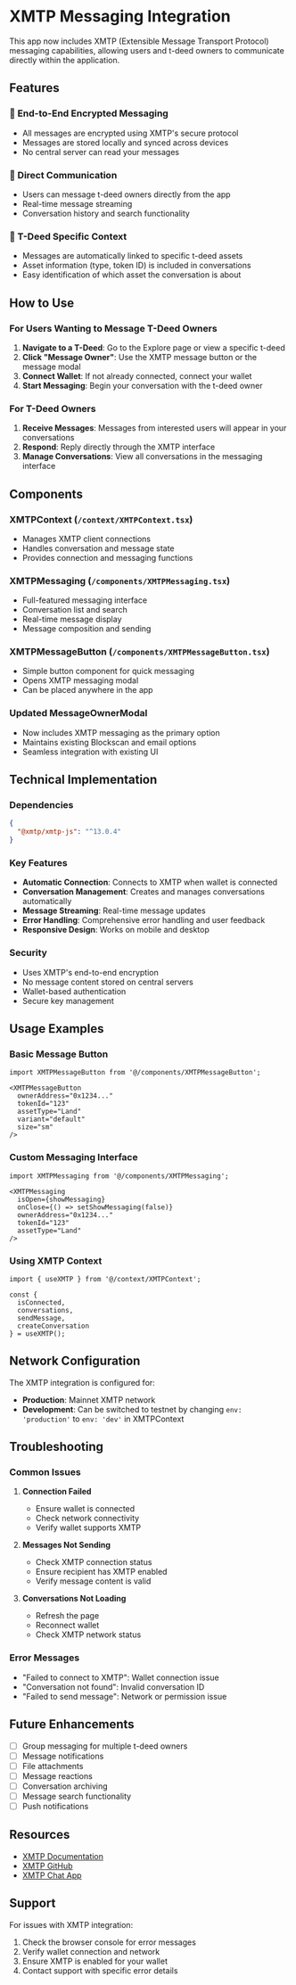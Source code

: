 # XMTP Messaging Integration

This app now includes XMTP (Extensible Message Transport Protocol) messaging capabilities, allowing users and t-deed owners to communicate directly within the application.

## Features

### 🔐 End-to-End Encrypted Messaging
- All messages are encrypted using XMTP's secure protocol
- Messages are stored locally and synced across devices
- No central server can read your messages

### 💬 Direct Communication
- Users can message t-deed owners directly from the app
- Real-time message streaming
- Conversation history and search functionality

### 🎯 T-Deed Specific Context
- Messages are automatically linked to specific t-deed assets
- Asset information (type, token ID) is included in conversations
- Easy identification of which asset the conversation is about

## How to Use

### For Users Wanting to Message T-Deed Owners

1. **Navigate to a T-Deed**: Go to the Explore page or view a specific t-deed
2. **Click "Message Owner"**: Use the XMTP message button or the message modal
3. **Connect Wallet**: If not already connected, connect your wallet
4. **Start Messaging**: Begin your conversation with the t-deed owner

### For T-Deed Owners

1. **Receive Messages**: Messages from interested users will appear in your conversations
2. **Respond**: Reply directly through the XMTP interface
3. **Manage Conversations**: View all conversations in the messaging interface

## Components

### XMTPContext (`/context/XMTPContext.tsx`)
- Manages XMTP client connections
- Handles conversation and message state
- Provides connection and messaging functions

### XMTPMessaging (`/components/XMTPMessaging.tsx`)
- Full-featured messaging interface
- Conversation list and search
- Real-time message display
- Message composition and sending

### XMTPMessageButton (`/components/XMTPMessageButton.tsx`)
- Simple button component for quick messaging
- Opens XMTP messaging modal
- Can be placed anywhere in the app

### Updated MessageOwnerModal
- Now includes XMTP messaging as the primary option
- Maintains existing Blockscan and email options
- Seamless integration with existing UI

## Technical Implementation

### Dependencies
```json
{
  "@xmtp/xmtp-js": "^13.0.4"
}
```

### Key Features
- **Automatic Connection**: Connects to XMTP when wallet is connected
- **Conversation Management**: Creates and manages conversations automatically
- **Message Streaming**: Real-time message updates
- **Error Handling**: Comprehensive error handling and user feedback
- **Responsive Design**: Works on mobile and desktop

### Security
- Uses XMTP's end-to-end encryption
- No message content stored on central servers
- Wallet-based authentication
- Secure key management

## Usage Examples

### Basic Message Button
```tsx
import XMTPMessageButton from '@/components/XMTPMessageButton';

<XMTPMessageButton
  ownerAddress="0x1234..."
  tokenId="123"
  assetType="Land"
  variant="default"
  size="sm"
/>
```

### Custom Messaging Interface
```tsx
import XMTPMessaging from '@/components/XMTPMessaging';

<XMTPMessaging
  isOpen={showMessaging}
  onClose={() => setShowMessaging(false)}
  ownerAddress="0x1234..."
  tokenId="123"
  assetType="Land"
/>
```

### Using XMTP Context
```tsx
import { useXMTP } from '@/context/XMTPContext';

const { 
  isConnected, 
  conversations, 
  sendMessage, 
  createConversation 
} = useXMTP();
```

## Network Configuration

The XMTP integration is configured for:
- **Production**: Mainnet XMTP network
- **Development**: Can be switched to testnet by changing `env: 'production'` to `env: 'dev'` in XMTPContext

## Troubleshooting

### Common Issues

1. **Connection Failed**
   - Ensure wallet is connected
   - Check network connectivity
   - Verify wallet supports XMTP

2. **Messages Not Sending**
   - Check XMTP connection status
   - Ensure recipient has XMTP enabled
   - Verify message content is valid

3. **Conversations Not Loading**
   - Refresh the page
   - Reconnect wallet
   - Check XMTP network status

### Error Messages
- "Failed to connect to XMTP": Wallet connection issue
- "Conversation not found": Invalid conversation ID
- "Failed to send message": Network or permission issue

## Future Enhancements

- [ ] Group messaging for multiple t-deed owners
- [ ] Message notifications
- [ ] File attachments
- [ ] Message reactions
- [ ] Conversation archiving
- [ ] Message search functionality
- [ ] Push notifications

## Resources

- [XMTP Documentation](https://docs.xmtp.org/)
- [XMTP GitHub](https://github.com/xmtp)
- [XMTP Chat App](https://xmtp.chat/)

## Support

For issues with XMTP integration:
1. Check the browser console for error messages
2. Verify wallet connection and network
3. Ensure XMTP is enabled for your wallet
4. Contact support with specific error details 